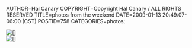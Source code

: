AUTHOR=Hal Canary
COPYRIGHT=Copyright Hal Canary / ALL RIGHTS RESERVED
TITLE=photos from the weekend
DATE=2009-01-13 20:49:07-06:00 (CST)
POSTID=758
CATEGORIES=photos;

![[]](https://halcanary.org/photos/2009-01-11_112610_Snailshell.jpg)  
![[]](https://halcanary.org/photos/2009-01-11_111725_Pine_Flatwoods.jpg)
